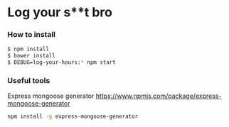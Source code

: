 # Log your s**t bro


### How to install
```bash
$ npm install
$ bower install
$ DEBUG=log-your-hours:* npm start
```

### Useful tools

Express mongoose generator
https://www.npmjs.com/package/express-mongoose-generator

```bash
npm install -g express-mongoose-generator
```
